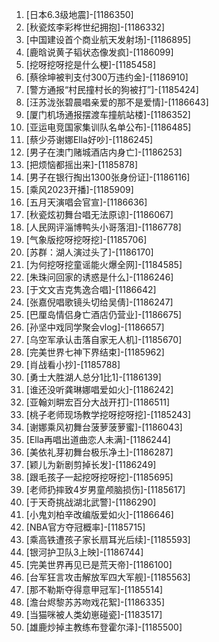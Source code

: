 
1. [日本6.3级地震]-[1186350]
1. [秋瓷炫李彩桦世纪拥抱]-[1186332]
1. [中国建设首个商业航天发射场]-[1186895]
1. [鹿晗说黄子韬状态像发疯]-[1186099]
1. [挖呀挖呀挖是什么梗]-[1185458]
1. [蔡徐坤被判支付300万违约金]-[1186910]
1. [警方通报“村民撞村长的狗被打”]-[1185424]
1. [汪苏泷张碧晨唱亲爱的那不是爱情]-[1186643]
1. [厦门机场通报摆渡车撞航站楼]-[1186352]
1. [亚运电竞国家集训队名单公布]-[1186485]
1. [蔡少芬谢娜Ella好吵]-[1186245]
1. [男子在澳门赌城酒店内身亡]-[1186253]
1. [把烦恼都摇出来]-[1185878]
1. [男子在银行掏出1300张身份证]-[1186116]
1. [乘风2023开播]-[1185909]
1. [五月天演唱会官宣]-[1186636]
1. [秋瓷炫初舞台唱无法原谅]-[1186067]
1. [人民网评淄博鸭头小哥落泪]-[1186778]
1. [气象版挖呀挖呀挖]-[1185706]
1. [苏群：湖人演过头了]-[1186170]
1. [为何挖呀挖童谣能火爆全网]-[1184585]
1. [朱珠问回家的诱惑是什么]-[1186246]
1. [于文文吉克隽逸合唱]-[1186642]
1. [张嘉倪唱歌镜头切给吴倩]-[1186247]
1. [巴厘岛情侣身亡酒店仍营业]-[1186675]
1. [孙坚中戏同学聚会vlog]-[1186657]
1. [乌空军承认击落自家无人机]-[1185670]
1. [完美世界七神下界结束]-[1185962]
1. [肖战看小抄]-[1185788]
1. [勇士大胜湖人总分1比1]-[1186139]
1. [谁还没听龚琳娜唱爱如火]-[1186242]
1. [亚翰刘畊宏百分大战开打]-[1186511]
1. [桃子老师现场教学挖呀挖呀挖]-[1185243]
1. [谢娜乘风初舞台菠萝菠萝蜜]-[1186043]
1. [Ella再唱出道曲恋人未满]-[1186244]
1. [美依礼芽初舞台极乐净土]-[1186287]
1. [颖儿为新剧剪掉长发]-[1186249]
1. [跟毛孩子一起挖呀挖呀挖]-[1185695]
1. [老师扔摔致4岁男童颅脑损伤]-[1185617]
1. [于天奇挑战湖北武警]-[1186290]
1. [小鬼刘柏辛改编版爱如火]-[1186646]
1. [NBA官方夺冠概率]-[1185715]
1. [乘高铁遭孩子家长扇耳光后续]-[1185593]
1. [银河护卫队3上映]-[1186744]
1. [完美世界再见已是荒天帝]-[1186100]
1. [台军狂言攻击解放军四大军舰]-[1185563]
1. [那不勒斯夺得意甲冠军]-[1185514]
1. [澹台烬黎苏苏吻戏花絮]-[1186335]
1. [当猫咪被人类幼崽碰瓷]-[1183517]
1. [雄鹿炒掉主教练布登霍尔泽]-[1185500]